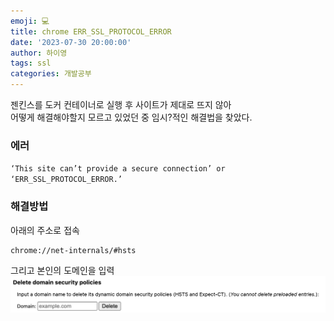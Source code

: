 ```yaml
---
emoji: 💻
title: chrome ERR_SSL_PROTOCOL_ERROR
date: '2023-07-30 20:00:00'
author: 하이영
tags: ssl
categories: 개발공부
---
```


젠킨스를 도커 컨테이너로 실행 후 사이트가 제대로 뜨지 않아  
어떻게 해결해야할지 모르고 있었던 중
임시?적인 해결법을 찾았다.

### 에러

`‘This site can’t provide a secure connection’ or ‘ERR_SSL_PROTOCOL_ERROR.’`

### 해결방법

아래의 주소로 접속

```
chrome://net-internals/#hsts
```

그리고 본인의 도메인을 입력
![입력화면](01.png)
